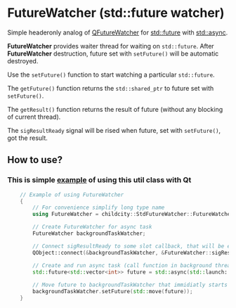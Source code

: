 # FutureWatcher (std::future watcher)
Simple headeronly analog of [QFutureWatcher](https://doc.qt.io/qt-5/qfuturewatcher.html) for [std::future](https://en.cppreference.com/w/cpp/thread/future) with [std::async](https://en.cppreference.com/w/cpp/thread/async).

**FutureWatcher** provides waiter thread for waiting on `std::future`. After **FutureWatcher** destruction, future set with `setFuture()` will be automatic destroyed.

Use the `setFuture()` function to start watching a particular `std::future`. 

The `getFuture()` function returns the `std::shared_ptr` to future set with `setFuture()`.

The `getResult()` function returns the result of future (without any blocking of current thread).

The `sigResultReady` signal will be rised when future, set with `setFuture()`, got the result.


## How to use? 
### This is simple [example](https://github.com/Childcity/StdFutureWatcher/blob/master/example/main.cpp) of using this util class with Qt
```cpp
    // Example of using FutureWatcher
    {
        // For convenience simplify long type name
        using FutureWatcher = childcity::StdFutureWatcher::FutureWatcher<std::vector<int>>;

        // Create FutureWatcher for async task
        FutureWatcher backgroundTaskWatcher;

        // Connect sigResultReady to some slot callback, that will be executed, when future result will be available
        QObject::connect(&backgroundTaskWatcher, &FutureWatcher::sigResultReady, &myObject, &MyClass::handleResult);

        // Create and run async task (call function in background thread)
        std::future<std::vector<int>> future = std::async(std::launch::async, ...  );
        
        // Move future to backgroundTaskWatcher that immidiatly starts to wait on future in background thread
        backgroundTaskWatcher.setFuture(std::move(future));
    }
```

